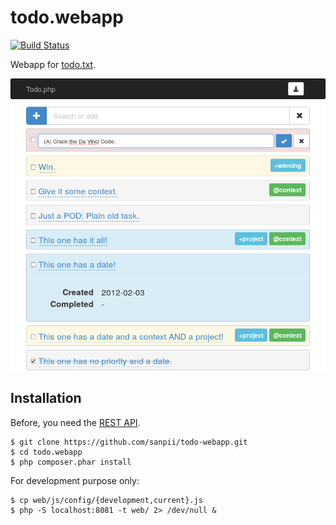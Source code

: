 # todo.webapp

[![Build Status](https://ci.homecomputing.fr/todo-webapp/build/status)](https://ci.homecomputing.fr/todo-webapp)

Webapp for [todo.txt](http://todotxt.com/).

![Screenshot](screenshot.png)

## Installation

Before, you need the [REST API](https://github.com/sanpii/todo.rest).

    $ git clone https://github.com/sanpii/todo-webapp.git
    $ cd todo.webapp
    $ php composer.phar install

For development purpose only:

    $ cp web/js/config/{development,current}.js
    $ php -S localhost:8081 -t web/ 2> /dev/null &
